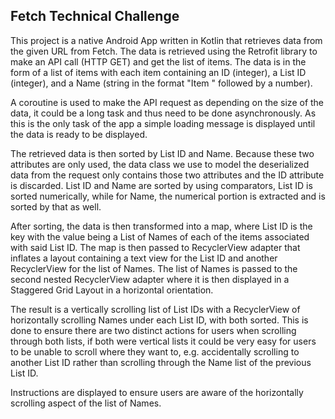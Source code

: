 ## Fetch Technical Challenge

This project is a native Android App written in Kotlin that retrieves data from the given URL from Fetch. The data is retrieved using the Retrofit library to make an API call (HTTP GET)
and get the list of items. The data is in the form of a list of items with each item containing an ID (integer), a List ID (integer), and a Name (string in the format "Item " followed by
a number).

A coroutine is used to make the API request as depending on the size of the data, it could be a long task and thus need to be done asynchronously. As this is the only task of the app a
simple loading message is displayed until the data is ready to be displayed.

The retrieved data is then sorted by List ID and Name. Because these two attributes are only used, the data class we use to model the deserialized data from the request only contains those
two attributes and the ID attribute is discarded. List ID and Name are sorted by using comparators, List ID is sorted numerically, while for Name, the numerical portion is extracted and is
sorted by that as well.

After sorting, the data is then transformed into a map, where List ID is the key with the value being a List of Names of each of the items associated with said List ID. The map is then
passed to RecyclerView adapter that inflates a layout containing a text view for the List ID and another RecyclerView for the list of Names. The list of Names is passed to the second
nested RecyclerView adapter where it is then displayed in a Staggered Grid Layout in a horizontal orientation.

The result is a vertically scrolling list of List IDs with a RecyclerView of horizontally scrolling Names under each List ID, with both sorted. This is done to ensure there are two distinct
actions for users when scrolling through both lists, if both were vertical lists it could be very easy for users to be unable to scroll where they want to, e.g. accidentally scrolling to
another List ID rather than scrolling through the Name list of the previous List ID. 

Instructions are displayed to ensure users are aware of the horizontally scrolling aspect of the list of Names.
